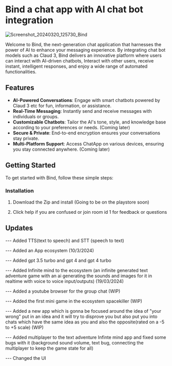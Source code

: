 # Bind a chat app with AI chat bot integration

![Screenshot_20240320_125730_Bind](https://github.com/idkyet312/BindChat/assets/160145816/1d937c9f-cc1d-4a6c-bf53-1118ba1dad29)

Welcome to Bind, the next-generation chat application that harnesses the power of AI to enhance your messaging experience. By integrating chat bot models such as Claud 3, Bind delivers an innovative platform where users can interact with AI-driven chatbots, Interact with other users, receive instant, intelligent responses, and enjoy a wide range of automated functionalities.

## Features

- **AI-Powered Conversations**: Engage with smart chatbots powered by Claud 3 etc for fun, information, or assistance.
- **Real-Time Messaging**: Instantly send and receive messages with individuals or groups.
- **Customizable Chatbots**: Tailor the AI's tone, style, and knowledge base according to your preferences or needs. (Coming later)
- **Secure & Private**: End-to-end encryption ensures your conversations stay private.
- **Multi-Platform Support**: Access ChatApp on various devices, ensuring you stay connected anywhere. (Coming later)

## Getting Started

To get started with Bind, follow these simple steps:

### Installation

1. Download the Zip and install (Going to be on the playstore soon)

2. Click help if you are confused or join room id 1 for feedback or questions

## Updates

--- Added TTS(text to speech) and STT (speech to text)

--- Added an App ecosystem (10/3/2024)

--- Added gpt 3.5 turbo and gpt 4 and gpt 4 turbo

--- Added Infinite mind to the ecosystem (an infinite generated text adventure game with an ai generating the sounds and images for it in realtime with voice to voice input/outputs) (19/03/2024)

--- Added a youtube browser for the group chat (WIP)

--- Added the first mini game in the ecosystem spacekiller (WIP)

--- Added a new app which is gonna be focused around the idea of "your wrong" put in an idea and it will try to disprove you but also put you into chats which have the same idea as you and also the opposite(rated on a -5 to +5 scale) (WIP) 

--- Added multiplayer to the text adventure Infinte mind app and fixed some bugs with it (background sound volume, text bug, connecting the multiplayer to keep the game state for all)

--- Changed the UI
